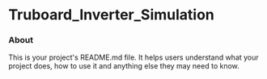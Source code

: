 Truboard_Inverter_Simulation
============================

### About

This is your project's README.md file. It helps users understand what your
project does, how to use it and anything else they may need to know.